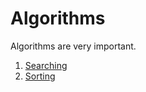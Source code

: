 # Algorithms
Algorithms are very important.
1. [Searching](https://github.com/CosmicTechie/Algorithms/tree/main/Searching)
2. [Sorting](https://github.com/CosmicTechie/Algorithms/tree/main/Sorting)

